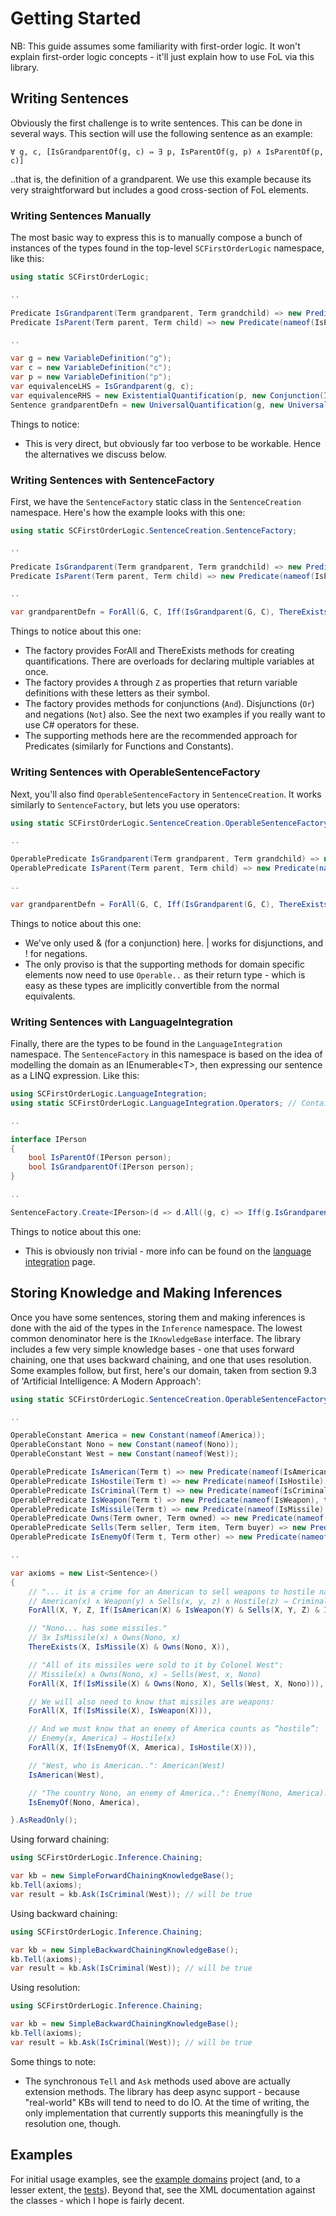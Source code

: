﻿# Getting Started

NB: This guide assumes some familiarity with first-order logic. It won't explain first-order logic concepts - it'll just explain how to use FoL via this library.

## Writing Sentences

Obviously the first challenge is to write sentences. This can be done in several ways. This section will use the following sentence as an example:

```
∀ g, c, [IsGrandparentOf(g, c) ⇔ ∃ p, IsParentOf(g, p) ∧ IsParentOf(p, c)]
```

..that is, the definition of a grandparent. We use this example because its very straightforward but includes a good cross-section of FoL elements.

### Writing Sentences Manually

The most basic way to express this is to manually compose a bunch of instances of the types found in the top-level `SCFirstOrderLogic` namespace, like this:

```csharp
using static SCFirstOrderLogic;

..

Predicate IsGrandparent(Term grandparent, Term grandchild) => new Predicate(nameof(IsGrandparent), grandparent, grandchild);
Predicate IsParent(Term parent, Term child) => new Predicate(nameof(IsParent), parent, child);

..

var g = new VariableDefinition("g");
var c = new VariableDefinition("c");
var p = new VariableDefinition("p");
var equivalenceLHS = IsGrandparent(g, c);
var equivalenceRHS = new ExistentialQuantification(p, new Conjunction(IsParent(g, p), IsParent(p, c)));
Sentence grandparentDefn = new UniversalQuantification(g, new UniversalQuantification(c, new Equivalence(equivalenceLHS, equivalenceRHS));
```

Things to notice:
* This is very direct, but obviously far too verbose to be workable. Hence the alternatives we discuss below.

### Writing Sentences with SentenceFactory

First, we have the `SentenceFactory` static class in the `SentenceCreation` namespace. Here's how the example looks with this one:

```csharp
using static SCFirstOrderLogic.SentenceCreation.SentenceFactory;

..

Predicate IsGrandparent(Term grandparent, Term grandchild) => new Predicate(nameof(IsGrandparent), grandparent, grandchild);
Predicate IsParent(Term parent, Term child) => new Predicate(nameof(IsParent), parent, child);

..

var grandparentDefn = ForAll(G, C, Iff(IsGrandparent(G, C), ThereExists(P, And(IsParent(G, P), IsParent(P, C)))));
```

Things to notice about this one:
* The factory provides ForAll and ThereExists methods for creating quantifications. There are overloads for declaring multiple variables at once.
* The factory provides `A` through `Z` as properties that return variable definitions with these letters as their symbol.
* The factory provides methods for conjunctions (`And`). Disjunctions (`Or`) and negations (`Not`) also. See the next two examples if you really want to use C# operators for these.
* The supporting methods here are the recommended approach for Predicates (similarly for Functions and Constants).

### Writing Sentences with OperableSentenceFactory

Next, you'll also find `OperableSentenceFactory` in `SentenceCreation`. It works similarly to `SentenceFactory`, but lets you use operators:

```csharp
using static SCFirstOrderLogic.SentenceCreation.OperableSentenceFactory;

..

OperablePredicate IsGrandparent(Term grandparent, Term grandchild) => new Predicate(nameof(IsGrandparent), grandparent, grandchild);
OperablePredicate IsParent(Term parent, Term child) => new Predicate(nameof(IsParent), parent, child);

..

var grandparentDefn = ForAll(G, C, Iff(IsGrandparent(G, C), ThereExists(P, IsParent(G, P) & IsParent(P, C))));
```

Things to notice about this one:
* We've only used & (for a conjunction) here. | works for disjunctions, and ! for negations.
* The only proviso is that the supporting methods for domain specific elements now need to use `Operable..` as their return type - which is easy as these types are 
implicitly convertible from the normal equivalents.

### Writing Sentences with LanguageIntegration

Finally, there are the types to be found in the `LanguageIntegration` namespace. The `SentenceFactory` in this namespace is based on the idea of
modelling the domain as an IEnumerable&lt;T&gt;, then expressing our sentence as a LINQ expression. Like this:

```csharp
using SCFirstOrderLogic.LanguageIntegration;
using static SCFirstOrderLogic.LanguageIntegration.Operators; // Contains Iff an If methods..

..

interface IPerson
{
    bool IsParentOf(IPerson person);
    bool IsGrandparentOf(IPerson person);
}

..

SentenceFactory.Create<IPerson>(d => d.All((g, c) => Iff(g.IsGrandparentOf(c), d.Any(p => g.IsParentOf(p) && p.IsParentOf(c)))));

```

Things to notice about this one:
* This is obviously non trivial - more info can be found on the [language integration](./language-integration.md) page.

## Storing Knowledge and Making Inferences

Once you have some sentences, storing them and making inferences is done with the aid of the types in the `Inference` namespace.
The lowest common denominator here is the `IKnowledgeBase` interface. The library includes a few very simple knowledge bases - one that
uses forward chaining, one that uses backward chaining, and one that uses resolution. Some examples follow, but first, here's our domain,
taken from section 9.3 of 'Artificial Intelligence: A Modern Approach':

```csharp
using static SCFirstOrderLogic.SentenceCreation.OperableSentenceFactory;

..

OperableConstant America = new Constant(nameof(America));
OperableConstant Nono = new Constant(nameof(Nono));
OperableConstant West = new Constant(nameof(West));

OperablePredicate IsAmerican(Term t) => new Predicate(nameof(IsAmerican), t);
OperablePredicate IsHostile(Term t) => new Predicate(nameof(IsHostile), t);
OperablePredicate IsCriminal(Term t) => new Predicate(nameof(IsCriminal), t);
OperablePredicate IsWeapon(Term t) => new Predicate(nameof(IsWeapon), t);
OperablePredicate IsMissile(Term t) => new Predicate(nameof(IsMissile), t);
OperablePredicate Owns(Term owner, Term owned) => new Predicate(nameof(Owns), owner, owned);
OperablePredicate Sells(Term seller, Term item, Term buyer) => new Predicate(nameof(Sells), seller, item, buyer);
OperablePredicate IsEnemyOf(Term t, Term other) => new Predicate(nameof(IsEnemyOf), t, other);

..

var axioms = new List<Sentence>()
{
    // "... it is a crime for an American to sell weapons to hostile nations":
    // American(x) ∧ Weapon(y) ∧ Sells(x, y, z) ∧ Hostile(z) ⇒ Criminal(x).
    ForAll(X, Y, Z, If(IsAmerican(X) & IsWeapon(Y) & Sells(X, Y, Z) & IsHostile(Z), IsCriminal(X))),

    // "Nono... has some missiles."
    // ∃x IsMissile(x) ∧ Owns(Nono, x)
    ThereExists(X, IsMissile(X) & Owns(Nono, X)),

    // "All of its missiles were sold to it by Colonel West":
    // Missile(x) ∧ Owns(Nono, x) ⇒ Sells(West, x, Nono)
    ForAll(X, If(IsMissile(X) & Owns(Nono, X), Sells(West, X, Nono))),

    // We will also need to know that missiles are weapons: 
    ForAll(X, If(IsMissile(X), IsWeapon(X))),

    // And we must know that an enemy of America counts as “hostile”:
    // Enemy(x, America) ⇒ Hostile(x)
    ForAll(X, If(IsEnemyOf(X, America), IsHostile(X))),

    // "West, who is American..": American(West)
    IsAmerican(West),

    // "The country Nono, an enemy of America..": Enemy(Nono, America).
    IsEnemyOf(Nono, America),

}.AsReadOnly();

```

Using forward chaining:

```csharp
using SCFirstOrderLogic.Inference.Chaining;

var kb = new SimpleForwardChainingKnowledgeBase();
kb.Tell(axioms);
var result = kb.Ask(IsCriminal(West)); // will be true
```

Using backward chaining:

```csharp
using SCFirstOrderLogic.Inference.Chaining;

var kb = new SimpleBackwardChainingKnowledgeBase();
kb.Tell(axioms);
var result = kb.Ask(IsCriminal(West)); // will be true
```

Using resolution:

```csharp
using SCFirstOrderLogic.Inference.Chaining;

var kb = new SimpleBackwardChainingKnowledgeBase();
kb.Tell(axioms);
var result = kb.Ask(IsCriminal(West)); // will be true
```

Some things to note:
* The synchronous `Tell` and `Ask` methods used above are actually extension methods. The library has deep async support - because "real-world" KBs will tend to need to do IO. At the time of writing, the only implementation that currently supports this meaningfully is the resolution one, though.


## Examples

For initial usage examples, see the [example domains](../../src/SCFirstOrderLogic.ExampleDomains) project (and, to a lesser extent, the [tests](../../src/SCFirstOrderLogic.Tests)).
Beyond that, see the XML documentation against the classes - which I hope is fairly decent.
